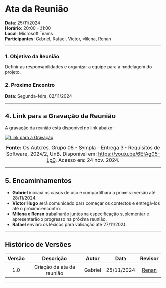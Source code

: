 # Ata da Reunião

**Data**: 25/11/2024  
**Horário**: 20:00 - 21:00  
**Local**: Microsoft Teams  
**Participantes**: Gabriel, Rafael, Victor, Milena, Renan  

---

### 1. Objetivo da Reunião

Definir as responsabilidades e organizar a equipe para a modelagem do projeto.


### 2. Próximo Encontro

**Data**: Segunda-feira, 02/11/2024  

---

## 4. **Link para a Gravação da Reunião**

A gravação da reunião está disponível no link abaixo:  

[![Link para a Gravação](https://img.youtube.com/vi/6EfAg05-Lp0/0.jpg)](https://youtu.be/6EfAg05-Lp0)  

<font size="3"><p style="text-align: center"><b>Fonte:</b> Os Autores. Grupo 08 - Sympla - Entrega 3 - Requisitos de Software, 2024/2, UnB. Disponível em: <a href="https://youtu.be/6EfAg05-Lp0">https://youtu.be/6EfAg05-Lp0</a>. Acesso em: 24 nov. 2024.</p></font>

---

## 5. **Encaminhamentos**

- **Gabriel** iniciará os casos de uso e compartilhará a primeira versão até 28/11/2024.  
- **Victor Hugo** será comunicado para começar os contextos e entregá-los até o próximo encontro.  
- **Milena e Renan** trabalharão juntos na especificação suplementar e apresentarão o progresso na próxima reunião.  
- **Rafael** enviará os léxicos para validação até 27/11/2024.  

---



## Histórico de Versões

| Versão |          Descrição                |        Autor       |      Data      |      Revisor      |
|:------:|:---------------------------------:|:------------------:|:--------------:|:-----------------:|
|  1.0   | Criação da ata da reunião         | Gabriel           | 25/11/2024     | [Renan](https://github.com/renantfm4) |

---